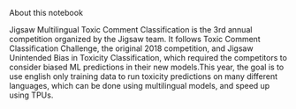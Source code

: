 About this notebook


Jigsaw Multilingual Toxic Comment Classification is the 3rd annual competition organized by the Jigsaw team. It follows Toxic Comment Classification Challenge,
the original 2018 competition, and Jigsaw Unintended Bias in Toxicity Classification, which required the competitors to consider biased ML predictions in their
new models.This year, the goal is to use english only training data to run toxicity predictions on many different languages,
which can be done using multilingual models, and speed up using TPUs.
